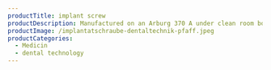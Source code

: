 ```yaml
---
productTitle: implant screw
productDescription: Manufactured on an Arburg 370 A under clean room box, class 7
productImage: /implantatschraube-dentaltechnik-pfaff.jpeg
productCategories:
  - Medicin
  - dental technology
---
```

